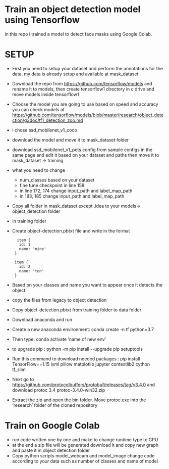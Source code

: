 # Train an object detection model using Tensorflow
in this repo i trained a model to detect face masks using Google Colab.

# SETUP
* First you need to setup your dataset and perform the annotations for the data, my data is already setup and available at mask_dataset
* Download the repo from https://github.com/tensorflow/models and rename it to models, then create tensorflow1 directory in c drive and move models inside tensorflow1 
* Choose the model you are going to use based on speed and accuracy you can check models at https://github.com/tensorflow/models/blob/master/research/object_detection/g3doc/tf1_detection_zoo.md

* I chose ssd_mobilenet_v1_coco
 * download the model and move it to mask_dataset folder 
 * download ssd_mobilenet_v1_pets.config from sample configs in the same page and edit it based on your dataset and paths then move it to mask_dataset -> training
 * what you need to change	
    * num_classes based on your dataset
    * fine tune checkpoint in line 158  
    * in line 172, 174 change input_path and label_map_path
    * in 183, 185  change input_path and label_map_path
* Copy all folder in mask_dataset except .idea to your models-> object_detection folder
* In training folder
 * Create object-detection.pbtxt file and write in the format 
	    
     
		 item {
		  id: 1
		  name: 'nine'
		}

		item {
		  id: 2
		  name: 'ten'
		}

    
    

* Based on your classes and name you want to appear once it detects the object

* copy the files from legacy to object detection
* Copy object-detection.pbtxt from training folder to data folder
* Download anaconda and run 
 * Create a new anaconda environment: conda create -n tf python=3.7
  * Then type: conda activate ‘name of new env’
  * to upgrade pip : python -m pip install --upgrade pip setuptools    
  * Run this command to download needed packages : pip install TensorFlow==1.15 lxml pillow matplotlib jupyter contextlib2 cython tf_slim   

* Next go to https://github.com/protocolbuffers/protobuf/releases/tag/v3.4.0 and  download protoc 3.4 protoc-3.4.0-win32.zip
* Extract the zip and open the bin folder. Move protoc.exe into the ‘research’ folder of the cloned repository 

# Train on Google Colab
* run code written one by one and make to change runtime type to GPU
* at the end a zip file will be generated download it and copy new graph and paste it in object detection folder
* Copy python scripts model_webcam and model_image change code according to your data such as number of classes and name of model



